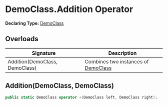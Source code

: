 # DemoClass.Addition Operator

**Declaring Type:** [DemoClass](../DemoClass.md)

## Overloads

| Signature                      | Description                                            |
| ------------------------------ | ------------------------------------------------------ |
| Addition(DemoClass, DemoClass) | Combines two instances of [DemoClass](../DemoClass.md) |

## Addition(DemoClass, DemoClass)

```csharp
public static DemoClass operator +(DemoClass left, DemoClass right);
```
